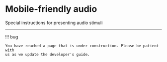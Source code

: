 # Mobile-friendly audio

Special instructions for presenting audio stimuli

---

!!! bug

    You have reached a page that is under construction. Please be patient with
    us as we update the developer's guide.
